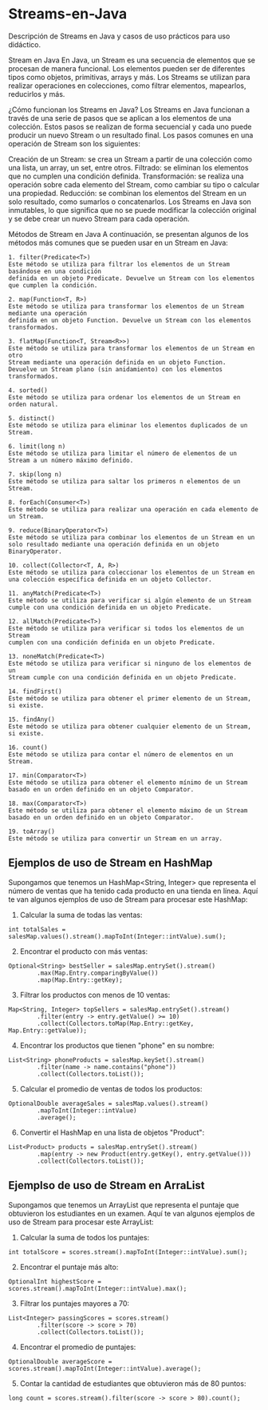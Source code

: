 # Streams-en-Java
Descripción de Streams en Java y casos de uso prácticos para uso didáctico.

Stream en Java
En Java, un Stream es una secuencia de elementos que se procesan de manera funcional. Los elementos pueden ser de diferentes tipos como objetos, primitivas, arrays y más. Los Streams se utilizan para realizar operaciones en colecciones, como filtrar elementos, mapearlos, reducirlos y más.

¿Cómo funcionan los Streams en Java?
Los Streams en Java funcionan a través de una serie de pasos que se aplican a los elementos de una colección. Estos pasos se realizan de forma secuencial y cada uno puede producir un nuevo Stream o un resultado final. Los pasos comunes en una operación de Stream son los siguientes:

Creación de un Stream: se crea un Stream a partir de una colección como una lista, un array, un set, entre otros.
Filtrado: se eliminan los elementos que no cumplen una condición definida.
Transformación: se realiza una operación sobre cada elemento del Stream, como cambiar su tipo o calcular una propiedad.
Reducción: se combinan los elementos del Stream en un solo resultado, como sumarlos o concatenarlos.
Los Streams en Java son inmutables, lo que significa que no se puede modificar la colección original y se debe crear un nuevo Stream para cada operación.

Métodos de Stream en Java
A continuación, se presentan algunos de los métodos más comunes que se pueden usar en un Stream en Java:
```
1. filter(Predicate<T>)
Este método se utiliza para filtrar los elementos de un Stream basándose en una condición 
definida en un objeto Predicate. Devuelve un Stream con los elementos que cumplen la condición.

2. map(Function<T, R>)
Este método se utiliza para transformar los elementos de un Stream mediante una operación 
definida en un objeto Function. Devuelve un Stream con los elementos transformados.

3. flatMap(Function<T, Stream<R>>)
Este método se utiliza para transformar los elementos de un Stream en otro 
Stream mediante una operación definida en un objeto Function. 
Devuelve un Stream plano (sin anidamiento) con los elementos transformados.

4. sorted()
Este método se utiliza para ordenar los elementos de un Stream en orden natural.

5. distinct()
Este método se utiliza para eliminar los elementos duplicados de un Stream.

6. limit(long n)
Este método se utiliza para limitar el número de elementos de un Stream a un número máximo definido.

7. skip(long n)
Este método se utiliza para saltar los primeros n elementos de un Stream.

8. forEach(Consumer<T>)
Este método se utiliza para realizar una operación en cada elemento de un Stream.

9. reduce(BinaryOperator<T>)
Este método se utiliza para combinar los elementos de un Stream en un 
solo resultado mediante una operación definida en un objeto BinaryOperator.

10. collect(Collector<T, A, R>)
Este método se utiliza para coleccionar los elementos de un Stream en 
una colección específica definida en un objeto Collector.

11. anyMatch(Predicate<T>)
Este método se utiliza para verificar si algún elemento de un Stream 
cumple con una condición definida en un objeto Predicate.

12. allMatch(Predicate<T>)
Este método se utiliza para verificar si todos los elementos de un Stream 
cumplen con una condición definida en un objeto Predicate.

13. noneMatch(Predicate<T>)
Este método se utiliza para verificar si ninguno de los elementos de un 
Stream cumple con una condición definida en un objeto Predicate.

14. findFirst()
Este método se utiliza para obtener el primer elemento de un Stream, si existe.

15. findAny()
Este método se utiliza para obtener cualquier elemento de un Stream, si existe.

16. count()
Este método se utiliza para contar el número de elementos en un Stream.

17. min(Comparator<T>)
Este método se utiliza para obtener el elemento mínimo de un Stream 
basado en un orden definido en un objeto Comparator.

18. max(Comparator<T>)
Este método se utiliza para obtener el elemento máximo de un Stream 
basado en un orden definido en un objeto Comparator.

19. toArray()
Este método se utiliza para convertir un Stream en un array.
```

## Ejemplos de uso de Stream en HashMap
Supongamos que tenemos un HashMap<String, Integer> que representa el 
número de ventas que ha tenido cada producto en una tienda en línea. 
Aquí te van algunos ejemplos de uso de Stream para procesar este HashMap:

1. Calcular la suma de todas las ventas:

```
int totalSales = salesMap.values().stream().mapToInt(Integer::intValue).sum();

```

2. Encontrar el producto con más ventas:
```
Optional<String> bestSeller = salesMap.entrySet().stream()
        .max(Map.Entry.comparingByValue())
        .map(Map.Entry::getKey);

```
3. Filtrar los productos con menos de 10 ventas:
```
Map<String, Integer> topSellers = salesMap.entrySet().stream()
        .filter(entry -> entry.getValue() >= 10)
        .collect(Collectors.toMap(Map.Entry::getKey, Map.Entry::getValue));

```
4. Encontrar los productos que tienen "phone" en su nombre:
```
List<String> phoneProducts = salesMap.keySet().stream()
        .filter(name -> name.contains("phone"))
        .collect(Collectors.toList());

```
5. Calcular el promedio de ventas de todos los productos:
```
OptionalDouble averageSales = salesMap.values().stream()
        .mapToInt(Integer::intValue)
        .average();
```
6. Convertir el HashMap en una lista de objetos "Product":
```
List<Product> products = salesMap.entrySet().stream()
        .map(entry -> new Product(entry.getKey(), entry.getValue()))
        .collect(Collectors.toList());

```

## Ejemplso de uso de Stream en ArraList
Supongamos que tenemos un ArrayList<Integer> que representa el puntaje que obtuvieron los estudiantes en un examen. Aquí te van algunos ejemplos de uso de Stream para procesar este ArrayList:

1. Calcular la suma de todos los puntajes:
```
int totalScore = scores.stream().mapToInt(Integer::intValue).sum();

```
2. Encontrar el puntaje más alto:
```
OptionalInt highestScore = scores.stream().mapToInt(Integer::intValue).max();

```
3. Filtrar los puntajes mayores a 70:
```
List<Integer> passingScores = scores.stream()
        .filter(score -> score > 70)
        .collect(Collectors.toList());

```
4. Encontrar el promedio de puntajes:
```
OptionalDouble averageScore = scores.stream().mapToInt(Integer::intValue).average();

```

5. Contar la cantidad de estudiantes que obtuvieron más de 80 puntos:
```
long count = scores.stream().filter(score -> score > 80).count();

```
